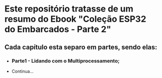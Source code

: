 # Este repositório tratasse de um resumo do Ebook "Coleção ESP32 do Embarcados - Parte 2"
## Cada capítulo esta separo em partes, sendo elas: 

- ### Parte1 - Lidando com o Multiprocessamento;
- Continua...
